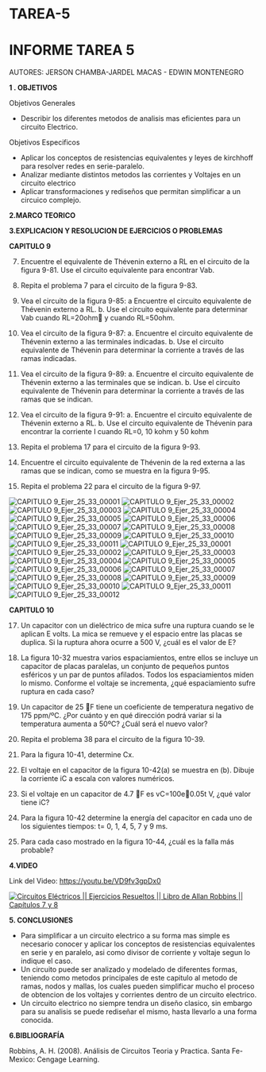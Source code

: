 # TAREA-5
# INFORME TAREA 5 


AUTORES: JERSON CHAMBA-JARDEL MACAS - EDWIN MONTENEGRO 

**1 . OBJETIVOS**

Objetivos Generales
*  Describir los diferentes metodos de analisis mas eficientes para un circuito Electrico.


Objetivos Especificos

* Aplicar los conceptos de resistencias equivalentes y leyes de kirchhoff para resolver redes en serie-paralelo.
* Analizar mediante distintos metodos las corrientes y Voltajes en un circuito electrico
* Aplicar transformaciones y rediseños que permitan simplificar a un circuico complejo.


**2.MARCO TEORICO**



**3.EXPLICACION Y RESOLUCION DE EJERCICIOS O PROBLEMAS**


**CAPITULO 9**

7. Encuentre el equivalente de Thévenin externo a RL en el circuito de la figura 9-81. Use el circuito equivalente para encontrar Vab.

9. Repita el problema 7 para el circuito de la figura 9-83.

11. Vea el circuito de la figura 9-85:
a Encuentre el circuito equivalente de Thévenin externo a RL.
b. Use el circuito equivalente para determinar Vab cuando RL=20ohm y cuando RL=50ohm.

13. Vea el circuito de la figura 9-87:
a. Encuentre el circuito equivalente de Thévenin externo a las terminales indicadas.
b. Use el circuito equivalente de Thévenin para determinar la corriente a través de las ramas indicadas.

15. Vea el circuito de la figura 9-89:
a. Encuentre el circuito equivalente de Thévenin externo a las terminales que se indican.
b. Use el circuito equivalente de Thévenin para determinar la corriente a través de las ramas que se indican.

17. Vea el circuito de la figura 9-91:
a. Encuentre el circuito equivalente de Thévenin externo a RL.
b. Use el circuito equivalente de Thévenin para encontrar la corriente I
cuando RL=0, 10 kohm y 50 kohm

19. Repita el problema 17 para el circuito de la figura 9-93.

21. Encuentre el circuito equivalente de Thévenin de la red externa a las ramas que se indican, como se muestra en la figura 9-95.

23. Repita el problema 22 para el circuito de la figura 9-97.


![CAPITULO 9_Ejer_25_33_00001](https://user-images.githubusercontent.com/84453441/126026808-3f3c99fc-b85b-4ebe-ba04-b57b19d9359e.png)
![CAPITULO 9_Ejer_25_33_00002](https://user-images.githubusercontent.com/84453441/126026826-26c8f9b4-24b6-4dff-bea2-209710899dfc.png)
![CAPITULO 9_Ejer_25_33_00003](https://user-images.githubusercontent.com/84453441/126026859-0e136119-c6a9-4dea-8a62-659f048ebd6f.png)
![CAPITULO 9_Ejer_25_33_00004](https://user-images.githubusercontent.com/84453441/126026869-8f0488a9-05e3-47dc-83bc-d1b4aaef11d0.png)
![CAPITULO 9_Ejer_25_33_00005](https://user-images.githubusercontent.com/84453441/126026873-7b755aee-a799-4298-b185-dd386c555666.png)
![CAPITULO 9_Ejer_25_33_00006](https://user-images.githubusercontent.com/84453441/126026875-5a3126ff-9e6f-4930-9264-d1d4417c9872.png)
![CAPITULO 9_Ejer_25_33_00007](https://user-images.githubusercontent.com/84453441/126026880-51b9c6f7-331f-4104-8235-401d9b69e7ed.png)
![CAPITULO 9_Ejer_25_33_00008](https://user-images.githubusercontent.com/84453441/126026888-fc75e079-6da9-45de-a15f-cfa7545f4ced.png)
![CAPITULO 9_Ejer_25_33_00009](https://user-images.githubusercontent.com/84453441/126026893-f75cbf92-9064-404f-a00e-dcbbd7ccb202.png)
![CAPITULO 9_Ejer_25_33_00010](https://user-images.githubusercontent.com/84453441/126026898-57d2b61e-6f82-4497-abd5-dd7da6644160.png)
![CAPITULO 9_Ejer_25_33_00011](https://user-images.githubusercontent.com/84453441/126026901-5d86ce31-6d42-4304-be2b-8f4177564dc2.png)
![CAPITULO 9_Ejer_25_33_00001](https://user-images.githubusercontent.com/84453441/126048572-97e2bb9d-7fe4-4675-ace2-36c0afb534aa.png)
![CAPITULO 9_Ejer_25_33_00002](https://user-images.githubusercontent.com/84453441/126048576-1670f308-27a9-492a-8edb-e1dc2b4237ff.png)
![CAPITULO 9_Ejer_25_33_00003](https://user-images.githubusercontent.com/84453441/126048582-00fd0bd3-d8ca-4939-800e-97c470314710.png)
![CAPITULO 9_Ejer_25_33_00004](https://user-images.githubusercontent.com/84453441/126048590-9d83ac66-1f2f-4a8b-a332-beaa5e74be72.png)
![CAPITULO 9_Ejer_25_33_00005](https://user-images.githubusercontent.com/84453441/126048604-31165b80-217e-4610-b19b-14b3b97504c2.png)
![CAPITULO 9_Ejer_25_33_00006](https://user-images.githubusercontent.com/84453441/126048608-135db915-5124-4cf9-ac88-e3ea7323c706.png)
![CAPITULO 9_Ejer_25_33_00007](https://user-images.githubusercontent.com/84453441/126048615-02709ecd-db1f-4f7a-b770-b7f6afcb0939.png)
![CAPITULO 9_Ejer_25_33_00008](https://user-images.githubusercontent.com/84453441/126048619-15c28d71-ae22-47f3-a96e-c911f18b34c5.png)
![CAPITULO 9_Ejer_25_33_00009](https://user-images.githubusercontent.com/84453441/126048624-fab8d27d-9ba2-4d79-a2a5-7c6cd954277c.png)
![CAPITULO 9_Ejer_25_33_00010](https://user-images.githubusercontent.com/84453441/126048630-a2b7386f-8209-4515-b4ca-adaca57db768.png)
![CAPITULO 9_Ejer_25_33_00011](https://user-images.githubusercontent.com/84453441/126048641-bb755930-6308-43ed-ac83-4f2915ff6319.png)
![CAPITULO 9_Ejer_25_33_00012](https://user-images.githubusercontent.com/84453441/126048645-bf622f7e-0f2d-4ab7-8445-9a1e86ec9b08.png)




**CAPITULO 10**

17. Un capacitor con un dieléctrico de mica sufre una ruptura cuando se le aplican E volts. La mica se remueve y el espacio entre las placas se duplica. Si la
ruptura ahora ocurre a 500 V, ¿cuál es el valor de E?

19. La figura 10-32 muestra varios espaciamientos, entre ellos se incluye un capacitor de placas paralelas, un conjunto de pequeños puntos esféricos y un par de puntos afilados. Todos los espaciamientos miden lo mismo. Conforme el
voltaje se incrementa, ¿qué espaciamiento sufre ruptura en cada caso?

21. Un capacitor de 25 F tiene un coeficiente de temperatura negativo de 175 ppm/ºC. ¿Por cuánto y en qué dirección podrá variar si la temperatura aumenta a 50ºC? ¿Cuál será el nuevo valor?

39. Repita el problema 38 para el circuito de la figura 10-39.

41. Para la figura 10-41, determine Cx.

43. El voltaje en el capacitor de la figura 10-42(a) se muestra en (b). Dibuje la corriente iC a escala con valores numéricos.

45. Si el voltaje en un capacitor de 4.7 F es vC=100e0.05t V, ¿qué valor tiene iC?

47. Para la figura 10-42 determine la energía del capacitor en cada uno de los siguientes tiempos: t= 0, 1, 4, 5, 7 y 9 ms.

49. Para cada caso mostrado en la figura 10-44, ¿cuál es la falla más probable?

**4.VIDEO**

Link del Video: https://youtu.be/VD9fv3gpDx0

[![Circuitos Eléctricos || Ejercicios Resueltos || Libro de Allan Robbins || Capítulos 7 y 8](https://img.youtube.com/vi/VD9fv3gpDx0/0.jpg)](https://www.youtube.com/watch?v=VD9fv3gpDx0)

**5. CONCLUSIONES**

* Para simplificar a un circuito electrico a su forma mas simple es necesario conocer y aplicar los conceptos de resistencias equivalentes en serie y en paralelo, asi como divisor de corriente y voltaje segun lo indique el caso.
* Un circuito puede ser analizado y modelado de diferentes formas, teniendo como metodos principales de este capitulo al metodo de ramas, nodos y mallas, los cuales pueden simplificar mucho el proceso de obtencion de los voltajes y corrientes dentro de un circuito electrico.
* Un circuito electrico no siempre tendra un diseño clasico, sin embargo para su analisis se puede rediseñar el mismo, hasta llevarlo a una forma conocida.

**6.BIBLIOGRAFÍA**

Robbins, A. H. (2008). Análisis de Circuitos Teoria y Practica. Santa Fe-Mexico: Cengage Learning.
